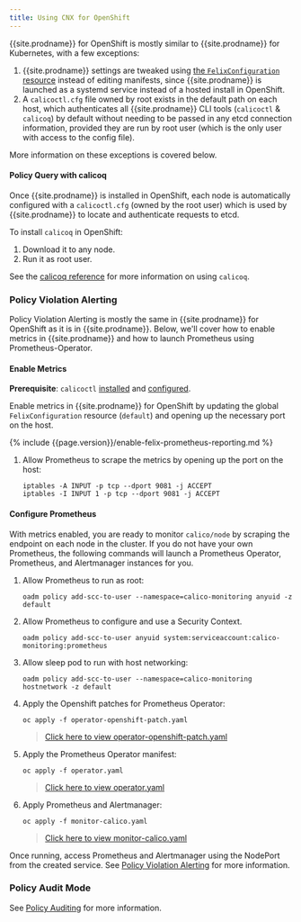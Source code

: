 ```yaml
---
title: Using CNX for OpenShift
---
```


{{site.prodname}} for OpenShift is mostly similar to {{site.prodname}} for Kubernetes, with a few exceptions:

1. {{site.prodname}} settings are tweaked using [the `FelixConfiguration` resource](../../../reference/calicoctl/resources/felixconfig) instead of editing manifests, since {{site.prodname}} is launched as a systemd service instead of a hosted install in OpenShift.
1. A `calicoctl.cfg` file owned by root exists in the default path on each host, which authenticates all {{site.prodname}}
CLI tools (`calicoctl` & `calicoq`) by default without needing to be passed in any etcd connection information, provided they
are run by root user (which is the only user with access to the config file).

More information on these exceptions is covered below.

#### Policy Query with calicoq

Once {{site.prodname}} is installed in OpenShift, each node is automatically configured with
a `calicoctl.cfg` (owned by the root user) which is used by {{site.prodname}} to locate and authenticate
requests to etcd.

To install `calicoq` in OpenShift:

1. Download it to any node.
1. Run it as root user.

See the [calicoq reference](../../../reference/calicoq/) for more information on using `calicoq`.

### Policy Violation Alerting

Policy Violation Alerting is mostly the same in {{site.prodname}} for OpenShift as it is in {{site.prodname}}. Below,
we'll cover how to enable metrics in {{site.prodname}} and how to launch Prometheus using Prometheus-Operator.

#### Enable Metrics

**Prerequisite**: `calicoctl` [installed](../../../usage/calicoctl/install) and [configured](../../../usage/calicoctl/configure).

Enable metrics in {{site.prodname}} for OpenShift by updating the global `FelixConfiguration` resource (`default`) and opening up the necessary port on the host.

{% include {{page.version}}/enable-felix-prometheus-reporting.md %}

1. Allow Prometheus to scrape the metrics by opening up the port on the host:

   ```
   iptables -A INPUT -p tcp --dport 9081 -j ACCEPT
   iptables -I INPUT 1 -p tcp --dport 9081 -j ACCEPT
   ```

#### Configure Prometheus

With metrics enabled, you are ready to monitor `calico/node` by scraping the endpoint on each node
in the cluster. If you do not have your own Prometheus, the following commands will launch a Prometheus
Operator, Prometheus, and Alertmanager instances for you.

1. Allow Prometheus to run as root:

   ```
   oadm policy add-scc-to-user --namespace=calico-monitoring anyuid -z default
   ```

1. Allow Prometheus to configure and use a Security Context.

   ```
   oadm policy add-scc-to-user anyuid system:serviceaccount:calico-monitoring:prometheus
   ```

1. Allow sleep pod to run with host networking:

   ```
   oadm policy add-scc-to-user --namespace=calico-monitoring hostnetwork -z default
   ```

1. Apply the Openshift patches for Prometheus Operator:

   ```
   oc apply -f operator-openshift-patch.yaml
   ```

   >[Click here to view operator-openshift-patch.yaml](operator-openshift-patch.yaml)

1. Apply the Prometheus Operator manifest:

   ```
   oc apply -f operator.yaml
   ```

   >[Click here to view operator.yaml]({{site.baseurl}}/{{page.version}}/getting-started/kubernetes/installation/hosted/cnx/1.7/operator.yaml)

1. Apply Prometheus and Alertmanager:

   ```
   oc apply -f monitor-calico.yaml
   ```

   >[Click here to view monitor-calico.yaml]({{site.baseurl}}/{{page.version}}/getting-started/kubernetes/installation/hosted/cnx/1.7/monitor-calico.yaml)

Once running, access Prometheus and Alertmanager using the NodePort from the created service.
See [Policy Violation Alerting](../../../reference/cnx/policy-violations) for more information.

### Policy Audit Mode

See [Policy Auditing](../../../reference/cnx/policy-auditing) for more information.
